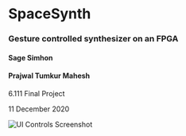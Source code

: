 # SpaceSynth
### Gesture controlled synthesizer on an FPGA
#### Sage Simhon
#### Prajwal Tumkur Mahesh


6.111 Final Project

11 December 2020

![UI Controls Screenshot](https://i.imgur.com/VXolPCT.png)

